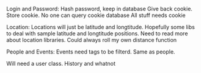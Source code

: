 Login and Password:
Hash password, keep in database
Give back cookie. Store cookie. No one can query cookie database
All stuff needs cookie

Location:
Locations will just be latitude and longtitude. Hopefully some libs to
deal with sample latitude and longtitude positions. Need to read more about
location libraries.
Could always roll my own distance function

People and Events:
Events need tags to be filterd. Same as people.

Will need a user class. History and whatnot
